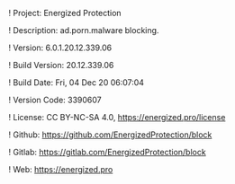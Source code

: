! Project: Energized Protection

! Description: ad.porn.malware blocking.

! Version: 6.0.1.20.12.339.06

! Build Version: 20.12.339.06

! Build Date: Fri, 04 Dec 20 06:07:04

! Version Code: 3390607

! License: CC BY-NC-SA 4.0, https://energized.pro/license

! Github: https://github.com/EnergizedProtection/block

! Gitlab: https://gitlab.com/EnergizedProtection/block


! Web: https://energized.pro
